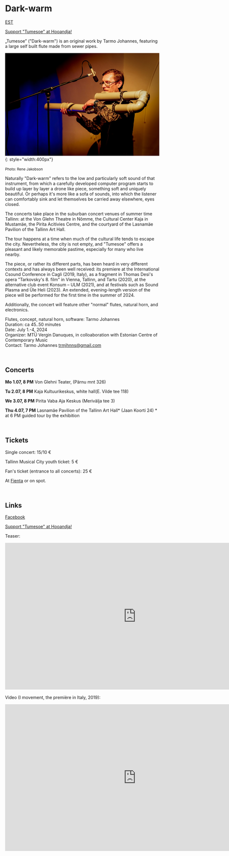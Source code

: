# Dark-warm 

[EST](tumesoe.md)

[Support "Tumesoe" at Hooandja!](https://www.hooandja.ee/projekt/tumesoe)

„Tumesoe” ("Dark-warm") is an original work by Tarmo Johannes, featuring a large self built flute made from sewer pipes.

![](img/Rene-Jakonbson-6250v.jpg){: style="width:400px"}

<small>Photo: Rene Jakobson</small>


Naturally "Dark-warm"  refers to the low and particularly soft sound of that instrument, from which a carefully developed computer program starts to build up layer by layer a drone like piece, something soft and uniquely beautiful. Or perhaps it's more like a sofa of sounds, into which the listener can comfortably sink and let themselves be carried away elsewhere, eyes closed. 


The concerts take place in the suburban concert venues of summer time Tallinn: at the Von Glehn Theatre in Nõmme, the Cultural Center Kaja in Mustamäe, the Pirita Acitivies Centre, and the courtyard of the Lasnamäe Pavilion of the Tallinn Art Hall.

The tour happens at a time when much of the cultural life tends to escape the city. Nevertheless, the city is not empty, and "Tumesoe" offers a pleasant and likely memorable pastime, especially for many who live nearby.

The piece, or rather its different parts, has been heard in very different contexts and has always been well received: its premiere at the International Csound Conference in Cagli (2019, Italy), as a fragment in Thomas Desi's opera "Tarkovsky's 8. film" in Vienna, Tallinn, and Tartu (2020), at the alternative club event Konsum – ULM (2021), and at festivals such as Sound Plasma and Üle Heli (2023). An extended, evening-length version of the piece will be performed for the first time in the summer of 2024.

Additionally, the concert will feature other "normal" flutes, natural horn, and electronics.

Flutes, concept, natural horn, software: Tarmo Johannes<br>
Duration: ca 45..50 minutes<br>
Date: July 1.-4, 2024<br>
Organizer: MTÜ Vergin Danuques, in colloaboration with Estonian Centre of Contemporary Music<br>
Contact: Tarmo Johannes trmjhnns@gmail.com<br>

<br />

## Concerts


**Mo 1.07, 8 PM** Von Glehni Teater, (Pärnu mnt 326)

**Tu 2.07, 8 PM** Kaja Kultuurikeskus, white hall(E. Vilde tee 118)
 
**We 3.07, 8 PM** Pirita Vaba Aja Keskus (Merivälja tee 3)

**Thu 4.07, 7 PM** Lasnamäe Pavilion of the Tallinn Art Hall*  (Jaan Koorti 24)
      * at 6 PM guided tour by the exhibition


<br/>

## Tickets

Single concert: 15/10 €

Tallinn Musical City youth ticket: 5 € 

Fan's ticket (entrance to all concerts): 25 €

At [Fienta](https://fienta.com/et/tarmo-johannes-tumesoe-tallinna-tuur) or on spot.
 


<br>

## Links

[Facebook](https://www.facebook.com/profile.php?id=61558474935668)

[Support "Tumesoe" at Hooandja!](https://www.hooandja.ee/projekt/tumesoe)

Teaser:
<iframe width="853" height="480" src="https://www.youtube.com/embed/enNf9Z0eYno" title="&quot;Tumesoe&quot; (Dark-warm) teaser" frameborder="0" allow="accelerometer; autoplay; clipboard-write; encrypted-media; gyroscope; picture-in-picture; web-share" referrerpolicy="strict-origin-when-cross-origin" allowfullscreen></iframe>

Video (I movement, the première in Italy, 2019):
<iframe width="853" height="480" src="https://www.youtube.com/embed/cTClzfLD4r0" title="CONCERT I (4) - Dark-warm - TARMO JOHANNES" frameborder="0" allow="accelerometer; autoplay; clipboard-write; encrypted-media; gyroscope; picture-in-picture; web-share" allowfullscreen></iframe>
